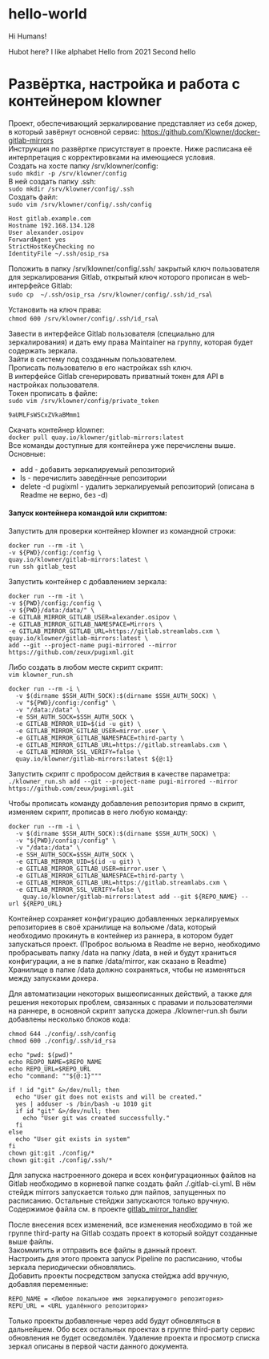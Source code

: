 # hello-world

Hi Humans!

Hubot here? I like alphabet
Hello from 2021
Second hello

# Развёртка, настройка и работа с контейнером klowner
Проект, обеспечивающий зеркалирование представляет из себя докер, в который завёрнут основной сервис: https://github.com/Klowner/docker-gitlab-mirrors \
Инструкция по развёртке присутствует в проекте. Ниже расписана её интерпретация с корректировками на имеющиеся условия.\
Создать на хосте папку /srv/klowner/config:\
`sudo mkdir -p /srv/klowner/config`\
В ней создать папку .ssh:\
`sudo mkdir /srv/klowner/config/.ssh`\
Создать файл:\
`sudo vim /srv/klowner/config/.ssh/config`
```
Host gitlab.example.com
Hostname 192.168.134.128
User alexander.osipov
ForwardAgent yes
StrictHostKeyChecking no
IdentityFile ~/.ssh/osip_rsa
```

Положить в папку /srv/klowner/config/.ssh/ закрытый ключ пользователя для зеркалирования Gitlab, открытый ключ которого прописан в web-интерфейсе Gitlab:\
`sudo cp  ~/.ssh/osip_rsa /srv/klowner/config/.ssh/id_rsa`\

Установить на ключ права:\
`chmod 600 /srv/klowner/config/.ssh/id_rsa`\

Завести в интерфейсе Gitlab пользователя (специально для зеркалирования) и дать ему права Maintainer на группу, которая будет содержать зеркала.\
Зайти в систему под созданным пользователем.\
Прописать пользователю в его настройках ssh ключ.\
В интерфейсе Gitlab сгенерировать приватный токен для API в настройках пользователя.\
Токен прописать в файле:\
`sudo vim /srv/klowner/config/private_token`
```
9aUMLFsWSCxZVkaBMmm1
```
Скачать контейнер klowner:\
`docker pull quay.io/klowner/gitlab-mirrors:latest`\
Все команды доступные для контейнера уже перечислены выше. Основные:
- add - добавить зеркалируемый репозиторий
- ls - перечислить заведённые репозитории
- delete -d pugixml - удалить зеркалируемый репозиторий (описана в Readme не верно, без -d)
#### Запуск контейнера командой или скриптом:
Запустить для проверки контейнер klowner из командной строки:
```
docker run --rm -it \
-v ${PWD}/config:/config \
quay.io/klowner/gitlab-mirrors:latest \
run ssh gitlab_test
```
Запустить контейнер c добавлением зеркала:
```
docker run --rm -it \
-v ${PWD}/config:/config \
-v ${PWD}/data:/data/" \
-e GITLAB_MIRROR_GITLAB_USER=alexander.osipov \
-e GITLAB_MIRROR_GITLAB_NAMESPACE=Mirrors \
-e GITLAB_MIRROR_GITLAB_URL=https://gitlab.streamlabs.cxm \
quay.io/klowner/gitlab-mirrors:latest \
add --git --project-name pugi-mirrored --mirror https://github.com/zeux/pugixml.git
```
Либо создать в любом месте скрипт скрипт:\
`vim klowner_run.sh`
```
docker run --rm -i \
  -v $(dirname $SSH_AUTH_SOCK):$(dirname $SSH_AUTH_SOCK) \
  -v "${PWD}/config:/config" \
  -v "/data:/data" \
  -e SSH_AUTH_SOCK=$SSH_AUTH_SOCK \
  -e GITLAB_MIRROR_UID=$(id -u git) \
  -e GITLAB_MIRROR_GITLAB_USER=mirror.user \
  -e GITLAB_MIRROR_GITLAB_NAMESPACE=third-party \
  -e GITLAB_MIRROR_GITLAB_URL=https://gitlab.streamlabs.cxm \
  -e GITLAB_MIRROR_SSL_VERIFY=false \
  quay.io/klowner/gitlab-mirrors:latest ${@:1}
```
Запустить скрипт с пробросом действия в качестве параметра:\
`./klowner_run.sh add --git --project-name pugi-mirrored --mirror https://github.com/zeux/pugixml.git`

Чтобы прописать команду добавления репозитория прямо в скрипт, изменяем скрипт, прописав в него любую команду:
```
docker run --rm -i \
  -v $(dirname $SSH_AUTH_SOCK):$(dirname $SSH_AUTH_SOCK) \
  -v "${PWD}/config:/config" \
  -v "/data:/data" \
  -e SSH_AUTH_SOCK=$SSH_AUTH_SOCK \
  -e GITLAB_MIRROR_UID=$(id -u git) \
  -e GITLAB_MIRROR_GITLAB_USER=mirror.user \
  -e GITLAB_MIRROR_GITLAB_NAMESPACE=third-party \
  -e GITLAB_MIRROR_GITLAB_URL=https://gitlab.streamlabs.cxm \
  -e GITLAB_MIRROR_SSL_VERIFY=false \
    quay.io/klowner/gitlab-mirrors:latest add --git ${REPO_NAME} -- url ${REPO_URL}
```

Контейнер сохраняет конфигурацию добавленных зеркалируемых репозиториев в своё хранилище на вольюме /data, который необходимо прокинуть в контейнер из раннера, в котором будет запускаться проект. (Проброс вольюма в Readme не верно, необходимо пробрасывать папку /data на папку /data, в ней и будут храниться конфигурации, а не в папке /data/mirror, как сказано в Readme)\
Хранилище в папке /data должно сохраняться, чтобы не изменяться между запусками докера.

Для автоматизации некоторых вышеописанных действий, а также для решения некоторых проблем, связанных с правами и пользователями на раннере, в основной скрипт запуска докера ./klowner-run.sh были добавлены несколько блоков кода:
```
chmod 644 ./config/.ssh/config
chmod 600 ./config/.ssh/id_rsa

echo "pwd: $(pwd)"
echo REOPO_NAME=$REPO_NAME
echo REPO_URL=$REPO_URL
echo "command: ""${@:1}"""

if ! id "git" &>/dev/null; then
  echo "User git does not exists and will be created."
  yes | adduser -s /bin/bash -u 1010 git
  if id "git" &>/dev/null; then
    echo "User git was created successfully."
  fi
else
  echo "User git exists in system"
fi
chown git:git ./config/*
chown git:git ./config/.ssh/*
```
Для запуска настроенного докера и всех конфигурационных файлов на Gitlab необходимо в корневой папке создать файл ./.gitlab-ci.yml. В нём стейдж mirrors запускается только для пайпов, запущенных по расписанию. Остальные стейджи запускаются только вручную.\
Содержимое файла см. в проекте [gitlab_mirror_handler](https://gitlab.streamlabs.cxm/third-party/gitlab_mirror_handler)

После внесения всех изменений, все изменения необходимо в той же группе third-party на Gitlab создать проект в который войдут созданные выше файлы.\
Закоммитить и отправить все файлы в данный проект.\
Настроить для этого проекта запуск Pipeline по расписанию, чтобы зеркала периодически обновлялись.\
Добавить проекты посредством запуска стейджа add вручную, добавляя переменные:
```
REPO_NAME = <Любое локальное имя зеркалируемого репозитория>
REPU_URL = <URL удалённого репозитория>
```
Только проекты добавленные через add будут обновляться в дальнейшем. Обо всех остальных проектах в группе third-party сервис обновления не будет осведомлён.
Удаление проекта и просмотр списка зеркал описаны в первой части данного документа.
